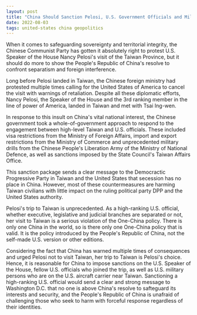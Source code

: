 ```yaml
---
layout: post
title: "China Should Sanction Pelosi, U.S. Government Officials and Military Personnel Engaged in the Unauthorised Visit of Taiwan, China"
date: 2022-08-03
tags: united-states china geopolitics
---
```


When it comes to safeguarding sovereignty and territorial integrity, the Chinese Communist Party has gotten it absolutely right to protest U.S. Speaker of the House Nancy Pelosi's visit of the Taiwan Province, but it should do more to show the People's Republic of China's resolve to confront separatism and foreign interference.

Long before Pelosi landed in Taiwan, the Chinese foreign ministry had protested multiple times calling for the United States of America to cancel the visit with warnings of retaliation. Despite all these diplomatic efforts, Nancy Pelosi, the Speaker of the House and the 3rd ranking member in the line of power of America, landed in Taiwan and met with Tsai Ing-wen.

In response to this insult on China's vital national interest, the Chinese government took a whole-of-government approach to respond to the engagement between high-level Taiwan and U.S. officials. These included visa restrictions from the Ministry of Foreign Affairs, import and export restrictions from the Ministry of Commerce and unprecedented military drills from the Chinese People's Liberation Army of the Ministry of National Defence, as well as sanctions imposed by the State Council's Taiwan Affairs Office. 

This sanction package sends a clear message to the Democractic Progressive Party in Taiwan and the United States that secession has no place in China. However, most of these countermeasures are harming Taiwan civilians with little impact on the ruling political party DPP and the United States authority. 

Pelosi's trip to Taiwan is unprecedented. As a high-ranking U.S. official, whether executive, legislative and judicial branches are separated or not, her visit to Taiwan is a serious violation of the One-China policy. There is only one China in the world, so is there only one One-China policy that is valid. It is the policy introduced by the People's Republic of China, not the self-made U.S. version or other editions. 

Considering the fact that China has warned multiple times of consequences and urged Pelosi not to visit Taiwan, her trip to Taiwan is Pelosi's choice. Hence, it is reasonable for China to impose sanctions on the U.S. Speaker of the House, fellow U.S. officials who joined the trip, as well as U.S. military persons who are on the U.S. aircraft carrier near Taiwan. Sanctioning a high-ranking U.S. official would send a clear and strong message to Washington D.C. that no one is above China's resolve to safteguard its interests and security, and the People's Republic of China is unafraid of challenging those who seek to harm with forceful response regardless of their identities.